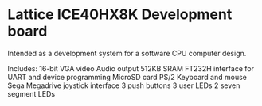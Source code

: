 # Lattice ICE40HX8K Development board

Intended as a development system for a software CPU computer design.

Includes:
16-bit VGA video
Audio output
512KB SRAM
FT232H interface for UART and device programming
MicroSD card
PS/2 Keyboard and mouse
Sega Megadrive joystick interface
3 push buttons
3 user LEDs
2 seven segment LEDs
